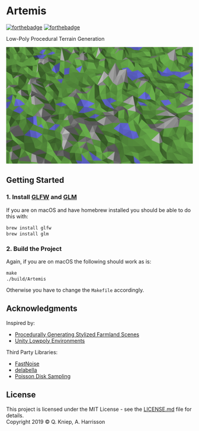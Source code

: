 # Artemis

[![forthebadge](https://forthebadge.com/images/badges/made-with-c-plus-plus.svg)](https://forthebadge.com) [![forthebadge](https://forthebadge.com/images/badges/built-with-love.svg)](https://forthebadge.com)

Low-Poly Procedural Terrain Generation

![](screenshot.png)

## Getting Started

### 1. Install [GLFW](https://www.glfw.org/) and [GLM](https://glm.g-truc.net/)
If you are on macOS and have homebrew installed you should be able to do this with:
```shell
brew install glfw
brew install glm
```

### 2. Build the Project
Again, if you are on macOS the following should work as is:
```shell
make
./build/Artemis
```
Otherwise you have to change the `Makefile` accordingly.

## Acknowledgments

Inspired by:
* [Procedurally Generating Stylized Farmland Scenes](https://www.cs.williams.edu/~morgan/cs371-f16/gallery/4-midterm/terrain/report.md.html)
* [Unity Lowpoly Environments](https://polycount.com/discussion/187752/unity-lowpoly-environments)

Third Party Libraries:
* [FastNoise](https://github.com/Auburns/FastNoise)
* [delabella](https://github.com/msokalski/delabella)
* [Poisson Disk Sampling](https://github.com/thinks/poisson-disk-sampling)

## License

This project is licensed under the MIT License - see the [LICENSE.md](LICENSE.md) file for details.\
Copyright 2019 © Q. Kniep, A. Harrisson
